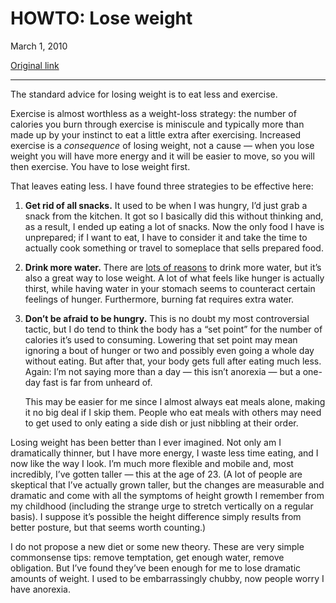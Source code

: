 HOWTO: Lose weight
==================

March 1, 2010

[Original link](http://www.aaronsw.com/weblog/loseweight)

* * * * *

The standard advice for losing weight is to eat less and exercise.

Exercise is almost worthless as a weight-loss strategy: the number of
calories you burn through exercise is miniscule and typically more than
made up by your instinct to eat a little extra after exercising.
Increased exercise is a *consequence* of losing weight, not a cause —
when you lose weight you will have more energy and it will be easier to
move, so you will then exercise. You have to lose weight first.

That leaves eating less. I have found three strategies to be effective
here:

1.  **Get rid of all snacks.** It used to be when I was hungry, I’d just
    grab a snack from the kitchen. It got so I basically did this
    without thinking and, as a result, I ended up eating a lot of
    snacks. Now the only food I have is unprepared; if I want to eat, I
    have to consider it and take the time to actually cook something or
    travel to someplace that sells prepared food.

2.  **Drink more water.** There are [lots of
    reasons](http://www.shapeupshop.com/weightloss/water-weight-loss.html)
    to drink more water, but it’s also a great way to lose weight. A lot
    of what feels like hunger is actually thirst, while having water in
    your stomach seems to counteract certain feelings of hunger.
    Furthermore, burning fat requires extra water.

3.  **Don’t be afraid to be hungry.** This is no doubt my most
    controversial tactic, but I do tend to think the body has a “set
    point” for the number of calories it’s used to consuming. Lowering
    that set point may mean ignoring a bout of hunger or two and
    possibly even going a whole day without eating. But after that, your
    body gets full after eating much less. Again: I’m not saying more
    than a day — this isn’t anorexia — but a one-day fast is far from
    unheard of.

    This may be easier for me since I almost always eat meals alone,
    making it no big deal if I skip them. People who eat meals with
    others may need to get used to only eating a side dish or just
    nibbling at their order.

Losing weight has been better than I ever imagined. Not only am I
dramatically thinner, but I have more energy, I waste less time eating,
and I now like the way I look. I’m much more flexible and mobile and,
most incredibly, I’ve gotten taller — this at the age of 23. (A lot of
people are skeptical that I’ve actually grown taller, but the changes
are measurable and dramatic and come with all the symptoms of height
growth I remember from my childhood (including the strange urge to
stretch vertically on a regular basis). I suppose it’s possible the
height difference simply results from better posture, but that seems
worth counting.)

I do not propose a new diet or some new theory. These are very simple
commonsense tips: remove temptation, get enough water, remove
obligation. But I’ve found they’ve been enough for me to lose dramatic
amounts of weight. I used to be embarrassingly chubby, now people worry
I have anorexia.
